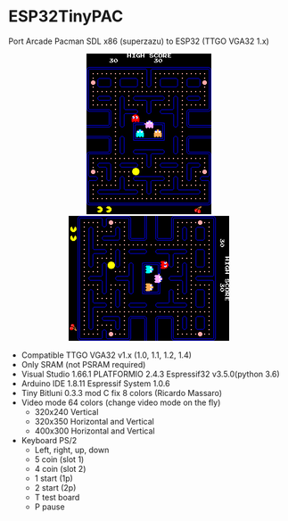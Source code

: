 # ESP32TinyPAC
Port Arcade Pacman SDL x86 (superzazu) to ESP32 (TTGO VGA32 1.x)
<center>
 <img src='preview/pacmancapture.gif'>
 <img src='preview/pacmanrotate.gif'>
</center>
<ul>
 <li>Compatible TTGO VGA32 v1.x (1.0, 1.1, 1.2, 1.4)</li>
 <li>Only SRAM (not PSRAM required)</li>
 <li>Visual Studio 1.66.1 PLATFORMIO 2.4.3 Espressif32 v3.5.0(python 3.6)</li>
 <li>Arduino IDE 1.8.11 Espressif System 1.0.6</li>
 <li>Tiny Bitluni 0.3.3 mod C fix 8 colors (Ricardo Massaro)</li>
 <li>
  Video mode 64 colors (change video mode on the fly)
  <ul>
   <li>320x240 Vertical</li>
   <li>320x350 Horizontal and Vertical</li>
   <li>400x300 Horizontal and Vertical</li>
  </ul>
 </li>
 <li>
  Keyboard PS/2
  <ul>
   <li>Left, right, up, down</li>
   <li>5 coin (slot 1)</li>
   <li>4 coin (slot 2)</li>
   <li>1 start (1p)</li>
   <li>2 start (2p)</li>
   <li>T test board</li>
   <li>P pause</li>
  </ul>  
 </li>
</ul>
